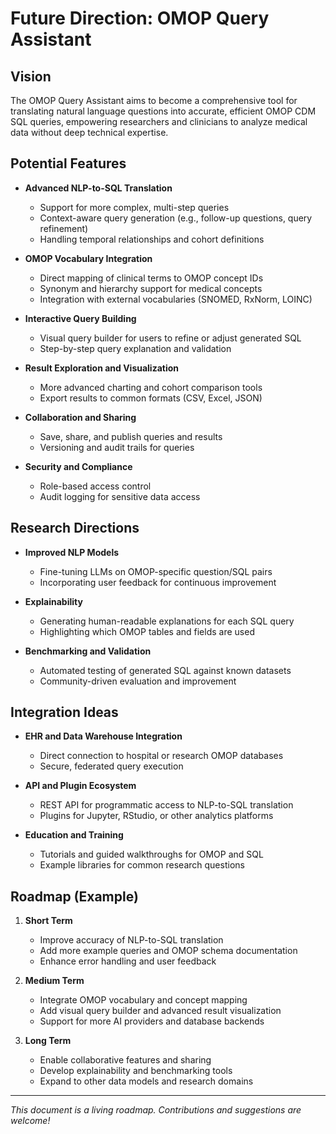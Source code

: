 # Future Direction: OMOP Query Assistant

## Vision

The OMOP Query Assistant aims to become a comprehensive tool for translating natural language questions into accurate, efficient OMOP CDM SQL queries, empowering researchers and clinicians to analyze medical data without deep technical expertise.

## Potential Features

- **Advanced NLP-to-SQL Translation**
  - Support for more complex, multi-step queries
  - Context-aware query generation (e.g., follow-up questions, query refinement)
  - Handling temporal relationships and cohort definitions

- **OMOP Vocabulary Integration**
  - Direct mapping of clinical terms to OMOP concept IDs
  - Synonym and hierarchy support for medical concepts
  - Integration with external vocabularies (SNOMED, RxNorm, LOINC)

- **Interactive Query Building**
  - Visual query builder for users to refine or adjust generated SQL
  - Step-by-step query explanation and validation

- **Result Exploration and Visualization**
  - More advanced charting and cohort comparison tools
  - Export results to common formats (CSV, Excel, JSON)

- **Collaboration and Sharing**
  - Save, share, and publish queries and results
  - Versioning and audit trails for queries

- **Security and Compliance**
  - Role-based access control
  - Audit logging for sensitive data access

## Research Directions

- **Improved NLP Models**
  - Fine-tuning LLMs on OMOP-specific question/SQL pairs
  - Incorporating user feedback for continuous improvement

- **Explainability**
  - Generating human-readable explanations for each SQL query
  - Highlighting which OMOP tables and fields are used

- **Benchmarking and Validation**
  - Automated testing of generated SQL against known datasets
  - Community-driven evaluation and improvement

## Integration Ideas

- **EHR and Data Warehouse Integration**
  - Direct connection to hospital or research OMOP databases
  - Secure, federated query execution

- **API and Plugin Ecosystem**
  - REST API for programmatic access to NLP-to-SQL translation
  - Plugins for Jupyter, RStudio, or other analytics platforms

- **Education and Training**
  - Tutorials and guided walkthroughs for OMOP and SQL
  - Example libraries for common research questions

## Roadmap (Example)

1. **Short Term**
   - Improve accuracy of NLP-to-SQL translation
   - Add more example queries and OMOP schema documentation
   - Enhance error handling and user feedback

2. **Medium Term**
   - Integrate OMOP vocabulary and concept mapping
   - Add visual query builder and advanced result visualization
   - Support for more AI providers and database backends

3. **Long Term**
   - Enable collaborative features and sharing
   - Develop explainability and benchmarking tools
   - Expand to other data models and research domains

---

*This document is a living roadmap. Contributions and suggestions are welcome!* 
